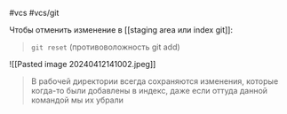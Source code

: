 #vcs #vcs/git 

Чтобы отменить изменение в [[staging area или index git]]:
> `git reset` (противоволожность git add)

![[Pasted image 20240412141002.jpeg]]

> В рабочей директории всегда сохраняются изменения, которые когда-то были добавлены в индекс, даже если оттуда данной командой мы их убрали